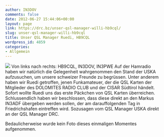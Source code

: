 ```yaml
---
author: IN3DOV
comments: false
date: 2012-06-27 15:44:06+00:00
layout: page
link: https://drc.bz/unser-qsl-manager-willi-hb9cql/
slug: unser-qsl-manager-willi-hb9cql
title: Unser QSL Manager Ruedi, HB9CQL
wordpress_id: 4859
categories:
- Allgemein
---
```


[![](https://drc.bz/wp-content/uploads/2012/06/hamradio-2012-003-300x224.jpg)](https://drc.bz/wp-content/uploads/2012/06/hamradio-2012-003.jpg)
    Von links nach rechts: HB9CQL, IN3DOV, IN3PWE
Auf der Hamradio haben wir natürlich die Gelegenheit wahrgenommen den Stand der USKA aufzusuchen, um unsere schweizer Freunde zu begrüssen. Unter anderem haben wir Ruedi getroffen, jenen Funkamateuer, der die QSL Karten der Mitglieder des DOLOMITES RADIO CLUB und der CISAR Südtirol händelt. Sofort wollte Ruedi uns das erste Päckchen von QSL Karten überreichen. Schlussendlich haben wir beschlossen, dass diese direkt an den Markus IN3ADF übergeben werden sollen, der am darauffolgenden Tag in Friedrichshafen eintreffen wird. Sozusagen vom QSL Manager USKA direkt an der QSL Manager DRC.






Bedaulicherweise wurde kein Foto dieses einmaligen Momentes aufgenommen.



